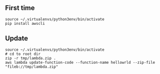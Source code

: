 
## First time

    source ~/.virtualenvs/python3env/bin/activate
    pip install awscli

## Update

    source ~/.virtualenvs/python3env/bin/activate
    # cd to root dir
    zip -r tmp/lambda.zip .
    aws lambda update-function-code --function-name hellowrld --zip-file "fileb://tmp/lambda.zip"
